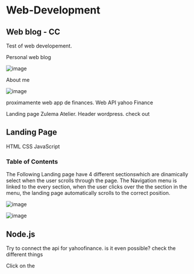 # Web-Development

## Web blog - CC

Test of web developement.

Personal web blog

![image](https://user-images.githubusercontent.com/65776444/169037770-96c7f3ba-7f81-4b74-8a8f-03c45a2c61f5.png)


About me

![image](https://user-images.githubusercontent.com/65776444/169038466-0263fac3-3403-4501-961d-948240519a97.png)


proximamente web app de finances. 
Web API yahoo Finance

Landing page Zulema Atelier. 
Header wordpress. check out 

## Landing Page

HTML
CSS
JavaScript

### Table of Contents

The Following Landing page have 4 different sectionswhich are dinamically select when the user scrolls through the page. The Navigation menu is linked to the every section, when the user clicks over the the section in the menu, the landing page automatically scrolls to the correct position.

![image](https://user-images.githubusercontent.com/65776444/170019132-f6b814a6-2f3c-4993-9eb3-da1450e09ad3.png)

![image](https://user-images.githubusercontent.com/65776444/170018885-2afb60aa-33f9-47d7-b3ae-1b036b3fa998.png)

## Node.js

Try to connect the api for yahoofinance. is it even possible? check the different things

Click on the 
